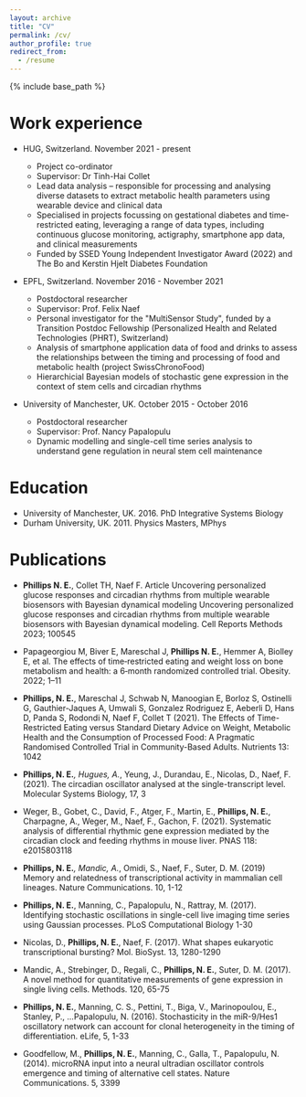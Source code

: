 ```yaml
---
layout: archive
title: "CV"
permalink: /cv/
author_profile: true
redirect_from:
  - /resume
---
```


{% include base_path %}



Work experience
======
* HUG, Switzerland. November 2021 - present
  * Project co-ordinator
  * Supervisor: Dr Tinh-Hai Collet
  * Lead data analysis – responsible for processing and analysing diverse datasets to extract metabolic health parameters using wearable device and clinical data
  * Specialised in projects focussing on gestational diabetes and time-restricted eating, leveraging a range of data types, including continuous glucose monitoring, actigraphy, smartphone app data, and clinical measurements
  * Funded by SSED Young Independent Investigator Award (2022) and The Bo and Kerstin Hjelt Diabetes Foundation


* EPFL, Switzerland. November 2016 - November 2021
  * Postdoctoral researcher 
  * Supervisor: Prof. Felix Naef
  * Personal investigator for the "MultiSensor Study", funded by a Transition Postdoc Fellowship (Personalized Health and Related Technologies (PHRT), Switzerland)
  * Analysis of smartphone application data of food and drinks to assess the relationships between the timing and processing of food and metabolic health (project SwissChronoFood)
  * Hierarchicial Bayesian models of stochastic gene expression in the context of stem cells and circadian rhythms

* University of Manchester, UK. October 2015 - October 2016
  * Postdoctoral researcher 
  * Supervisor: Prof. Nancy Papalopulu
  * Dynamic modelling and single-cell time series analysis to understand gene regulation in neural stem cell maintenance

Education
======
* University of Manchester, UK. 2016. PhD Integrative Systems Biology
* Durham University, UK. 2011. Physics Masters, MPhys  

Publications
======
* **Phillips N. E.**, Collet TH, Naef F. Article Uncovering personalized glucose responses and circadian rhythms from multiple wearable biosensors with Bayesian dynamical modeling Uncovering personalized glucose responses and circadian rhythms from multiple wearable biosensors with Bayesian dynamical modeling. Cell Reports Methods 2023; 100545

* Papageorgiou M, Biver E, Mareschal J, **Phillips N. E.**, Hemmer A, Biolley E, et al. The effects of time‐restricted eating and weight loss on bone metabolism and health: a 6‐month randomized controlled trial. Obesity. 2022; 1–11

* **Phillips, N. E.**, Mareschal J, Schwab N, Manoogian E, Borloz S, Ostinelli G, Gauthier-Jaques A, Umwali S, Gonzalez Rodriguez E, Aeberli D, Hans D, Panda S, Rodondi N, Naef F, Collet T (2021). The Effects of Time-Restricted Eating versus Standard Dietary Advice on Weight, Metabolic Health and the Consumption of Processed Food: A Pragmatic Randomised Controlled Trial in Community-Based Adults. Nutrients 13: 1042

* **Phillips, N. E.***, Hugues, A.*, Yeung, J., Durandau, E., Nicolas, D., Naef, F. (2021). The circadian oscillator analysed at the single-transcript level. Molecular Systems Biology, 17, 3

* Weger, B., Gobet, C., David, F., Atger, F., Martin, E., **Phillips, N. E.**, Charpagne, A., Weger, M., Naef, F., Gachon, F. (2021). Systematic analysis of differential rhythmic gene expression mediated by the circadian clock and feeding rhythms in mouse liver. PNAS 118: e2015803118 

* **Phillips, N. E.***, Mandic, A.*, Omidi, S., Naef, F., Suter, D. M.  (2019) Memory and relatedness of transcriptional activity in mammalian cell lineages. Nature Communications. 10, 1-12

* **Phillips, N. E.**, Manning, C., Papalopulu, N., Rattray, M. (2017). Identifying stochastic oscillations in single-cell live imaging time series using Gaussian processes. PLoS Computational Biology 1-30

* Nicolas, D., **Phillips, N. E.**, Naef, F. (2017). What shapes eukaryotic transcriptional bursting? Mol. BioSyst. 13, 1280-1290

* Mandic, A., Strebinger, D., Regali, C., **Phillips, N. E.**, Suter, D. M. (2017). A novel method for quantitative measurements of gene expression in single living cells. Methods. 120, 65-75

* **Phillips, N. E.**, Manning, C. S., Pettini, T., Biga, V., Marinopoulou, E., Stanley, P., ...Papalopulu, N. (2016). Stochasticity in the miR-9/Hes1 oscillatory network can account for clonal heterogeneity in the timing of differentiation. eLife, 5, 1-33

* Goodfellow, M., **Phillips, N. E.**, Manning, C., Galla, T., Papalopulu, N. (2014). microRNA input into a neural ultradian oscillator controls emergence and timing of alternative cell states. Nature Communications. 5, 3399

<!-- 

#  <ul>{% for post in site.publications %}
#    {% include archive-single-cv.html %}
#  {% endfor %}</ul>

Skills
======
* Skill 1
* Skill 2
  * Sub-skill 2.1
  * Sub-skill 2.2
  * Sub-skill 2.3
* Skill 3
 -->
